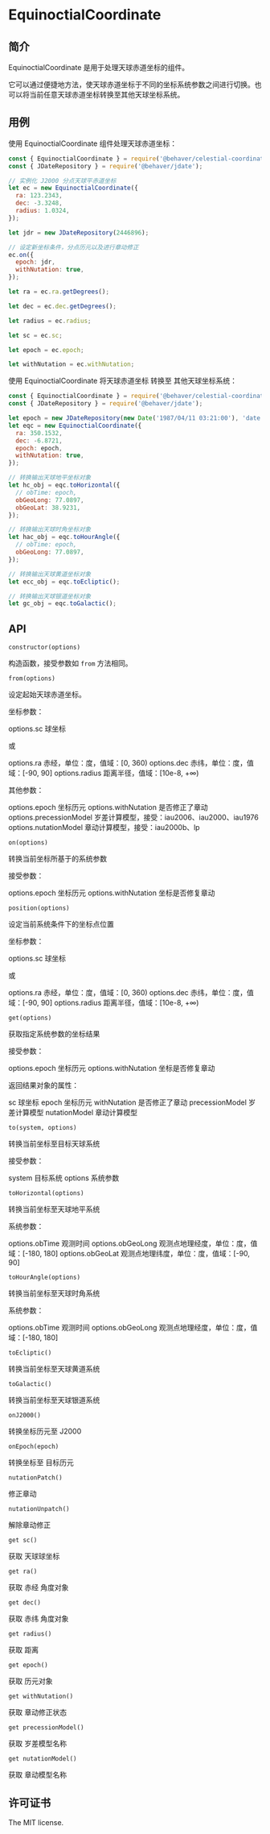 # EquinoctialCoordinate

## 简介

EquinoctialCoordinate 是用于处理天球赤道坐标的组件。

它可以通过便捷地方法，使天球赤道坐标于不同的坐标系统参数之间进行切换。也可以将当前任意天球赤道坐标转换至其他天球坐标系统。

## 用例

使用 EquinoctialCoordinate 组件处理天球赤道坐标：

```js
const { EquinoctialCoordinate } = require('@behaver/celestial-coordinate');
const { JDateRepository } = require('@behaver/jdate');

// 实例化 J2000 分点天球平赤道坐标
let ec = new EquinoctialCoordinate({
  ra: 123.2343,
  dec: -3.3248,
  radius: 1.0324,
});

let jdr = new JDateRepository(2446896);

// 设定新坐标条件，分点历元以及进行章动修正
ec.on({
  epoch: jdr,
  withNutation: true,
});

let ra = ec.ra.getDegrees();

let dec = ec.dec.getDegrees();

let radius = ec.radius;

let sc = ec.sc;

let epoch = ec.epoch;

let withNutation = ec.withNutation;
```

使用 EquinoctialCoordinate 将天球赤道坐标 转换至 其他天球坐标系统：

```js
const { EquinoctialCoordinate } = require('@behaver/celestial-coordinate');
const { JDateRepository } = require('@behaver/jdate');

let epoch = new JDateRepository(new Date('1987/04/11 03:21:00'), 'date');
let eqc = new EquinoctialCoordinate({
  ra: 350.1532,
  dec: -6.8721,
  epoch: epoch,
  withNutation: true,
});

// 转换输出天球地平坐标对象
let hc_obj = eqc.toHorizontal({
  // obTime: epoch,
  obGeoLong: 77.0897,
  obGeoLat: 38.9231,
});

// 转换输出天球时角坐标对象
let hac_obj = eqc.toHourAngle({
  // obTime: epoch,
  obGeoLong: 77.0897,
});

// 转换输出天球黄道坐标对象
let ecc_obj = eqc.toEcliptic();

// 转换输出天球银道坐标对象
let gc_obj = eqc.toGalactic();
```

## API

`constructor(options)`

构造函数，接受参数如 `from` 方法相同。

`from(options)`

设定起始天球赤道坐标。

坐标参数：

options.sc 球坐标

或

options.ra 赤经，单位：度，值域：[0, 360)
options.dec 赤纬，单位：度，值域：[-90, 90]
options.radius 距离半径，值域：[10e-8, +∞)

其他参数：

options.epoch 坐标历元
options.withNutation 是否修正了章动
options.precessionModel 岁差计算模型，接受：iau2006、iau2000、iau1976
options.nutationModel 章动计算模型，接受：iau2000b、lp

`on(options)`

转换当前坐标所基于的系统参数

接受参数：

options.epoch 坐标历元
options.withNutation 坐标是否修复章动

`position(options)`

设定当前系统条件下的坐标点位置

坐标参数：

options.sc 球坐标

或

options.ra 赤经，单位：度，值域：[0, 360)
options.dec 赤纬，单位：度，值域：[-90, 90]
options.radius 距离半径，值域：[10e-8, +∞)

`get(options)`

获取指定系统参数的坐标结果

接受参数：

options.epoch 坐标历元
options.withNutation 坐标是否修复章动

返回结果对象的属性：

sc 球坐标
epoch 坐标历元
withNutation 是否修正了章动
precessionModel 岁差计算模型
nutationModel 章动计算模型

`to(system, options)`

转换当前坐标至目标天球系统

接受参数：

system 目标系统
options 系统参数

`toHorizontal(options)`

转换当前坐标至天球地平系统

系统参数：

options.obTime 观测时间
options.obGeoLong 观测点地理经度，单位：度，值域：[-180, 180]
options.obGeoLat  观测点地理纬度，单位：度，值域：[-90, 90]

`toHourAngle(options)`

转换当前坐标至天球时角系统

系统参数：

options.obTime 观测时间
options.obGeoLong 观测点地理经度，单位：度，值域：[-180, 180]

`toEcliptic()`

转换当前坐标至天球黄道系统

`toGalactic()`

转换当前坐标至天球银道系统

`onJ2000()`

转换坐标历元至 J2000

`onEpoch(epoch)`

转换坐标至 目标历元

`nutationPatch()`

修正章动

`nutationUnpatch()`

解除章动修正

`get sc()`

获取 天球球坐标

`get ra()`

获取 赤经 角度对象

`get dec()`

获取 赤纬 角度对象

`get radius()`

获取 距离

`get epoch()`

获取 历元对象

`get withNutation()`

获取 章动修正状态

`get precessionModel()`

获取 岁差模型名称

`get nutationModel()`

获取 章动模型名称

## 许可证书

The MIT license.